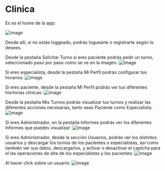 # Clinica

Es es el home de la app:

![image](https://github.com/user-attachments/assets/cee265ce-034a-4a6b-80f8-40c3a59a2275)


Desde allí, si no estás loggeado, podrás loguearte o registrarte según lo desees.


Desde la pestaña Solicitar Turno si eres paciente podrás pedir un turno, seleccionado paso por paso como se ve en la imagen:
![image](https://github.com/user-attachments/assets/ca20bef3-34a3-43b9-a569-ae32a6ebfa10)

Si eres especialista, desde la pestaña Mi Perfil podrás configurar tus horarios:
![image](https://github.com/user-attachments/assets/d724d840-c3b5-4729-a2ba-f3afbedcd5ff)


Si eres paciente, desde la pestaña Mi Perfil podrás ver tus diferentes hisrtorias clínicas:
![image](https://github.com/user-attachments/assets/43826d87-de64-4453-a0f6-1d8e8a9a49e4)

Desde la pestaña Mis Turnos podrás visualizar tus turnos y realizar las diferentes acciones necesarias, tanto seas Paciente como Especialista:
![image](https://github.com/user-attachments/assets/0c2ece19-e88c-4eda-927a-60d688f4ae01)


Si eres Administrador, en la pestaña Informes podrás ver los diferentes Informes que puedes visualizar:
![image](https://github.com/user-attachments/assets/0deaa20f-5a27-4239-998d-a56e1b95714e)

Si eres Administrador, desde la sección Usuarios, podrás ver los distintos usuarios y descargar los turnos de los pacientes o especialistas, así como también ver sus datos, descargarlos, y activar o desactivar el captcha para el las operaciones de alta de los especialistas y los pacientes:
![image](https://github.com/user-attachments/assets/3c261edd-dfb3-4f33-9d07-7d9b8c87e963)

Al hacer click sobre un usuario:
![image](https://github.com/user-attachments/assets/b5529a4a-7d37-4143-aee4-2debbf750a43)

